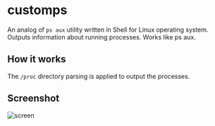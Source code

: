 # customps
An analog of `ps aux` utility written in Shell for Linux operating system. Outputs information about running processes. Works like ps aux.

## How it works
The `/proc` directory parsing is applied to output the processes.
## Screenshot
![screen](https://github.com/yudls/customps/assets/119896503/c0caf590-9ad0-499e-8a67-81871c3594f3)
